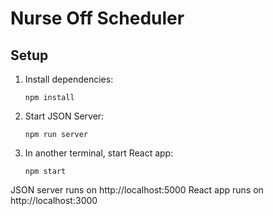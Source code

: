 # Nurse Off Scheduler

## Setup

1. Install dependencies:
   ```
   npm install
   ```

2. Start JSON Server:
   ```
   npm run server
   ```

3. In another terminal, start React app:
   ```
   npm start
   ```

JSON server runs on http://localhost:5000
React app runs on http://localhost:3000
